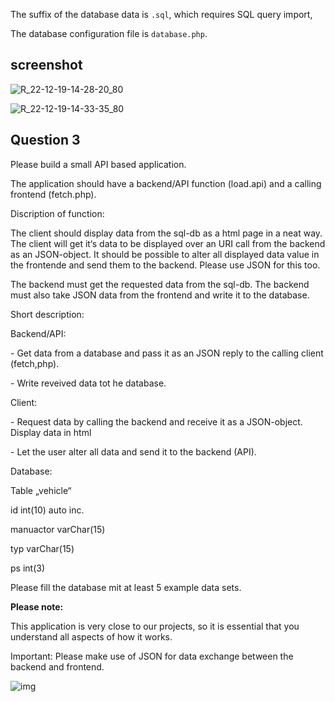 The suffix of the database data is `.sql`, which requires SQL query import,

The database configuration file is `database.php`.

## screenshot

![R_22-12-19-14-28-20_80](https://pic.shejibiji.com/i/2022/12/19/63a004c605532.jpg)

![R_22-12-19-14-33-35_80](https://pic.shejibiji.com/i/2022/12/19/63a005cd3c8b2.jpg)

## Question 3

Please build a small API based application.

The application should have a backend/API function (load.api) and a calling frontend (fetch.php).

Discription of function:

The client should display data from the sql-db as a html page in a neat way. The client will get it‘s data to be displayed over an URI call from the backend as an JSON-object. It should be possible to alter all displayed data value in the frontende and send them to the backend. Please use JSON for this too. 

The backend must get the requested data from the sql-db. The backend must also take JSON data from the frontend and write it to the database.

Short description:

Backend/API:

\-   Get data from a database and pass it as an JSON reply to the calling client (fetch,php).

\-   Write reveived data tot he database.

Client:

\-   Request data by calling the backend and receive it as a JSON-object. Display data in html

\-   Let the user alter all data and send it to the backend (API).

Database:

Table „vehicle“

id int(10) auto inc.

manuactor varChar(15)

typ varChar(15)

ps int(3)

Please fill the database mit at least 5 example data sets.

 

**Please note:**

This application is very close to our projects, so it is essential that you understand all aspects of how it works.

Important: Please make use of JSON for data exchange between the backend and frontend.

![img](https://pic.shejibiji.com/i/2022/12/27/63aacd52ba86b.png)
